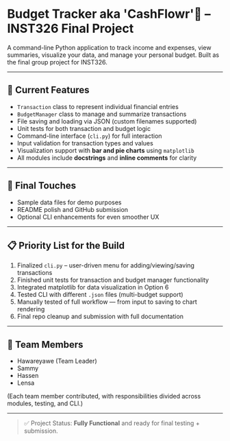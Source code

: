 #  Budget Tracker aka 'CashFlowr'💸 – INST326 Final Project

A command-line Python application to track income and expenses, view summaries, visualize your data, and manage your personal budget. Built as the final group project for INST326.

---

## 🚀 Current Features

- `Transaction` class to represent individual financial entries  
- `BudgetManager` class to manage and summarize transactions  
- File saving and loading via JSON (custom filenames supported)  
- Unit tests for both transaction and budget logic  
- Command-line interface (`cli.py`) for full interaction  
- Input validation for transaction types and values  
- Visualization support with **bar and pie charts** using `matplotlib`  
- All modules include **docstrings** and **inline comments** for clarity  

---

## 🔧 Final Touches

- Sample data files for demo purposes  
- README polish and GitHub submission  
- Optional CLI enhancements for even smoother UX  

---

## 📋 Priority List for the Build

1. Finalized `cli.py` – user-driven menu for adding/viewing/saving transactions  
2. Finished unit tests for transaction and budget manager functionality  
3. Integrated matplotlib for data visualization in Option 6  
4. Tested CLI with different `.json` files (multi-budget support)  
5. Manually tested of full workflow — from input to saving to chart rendering  
6. Final repo cleanup and submission with full documentation  

---

## 👥 Team Members

- Hawareyawe (Team Leader)  
- Sammy  
- Hassen  
- Lensa  

(Each team member contributed, with responsibilities divided across modules, testing, and CLI.)

---

> ✅ Project Status: **Fully Functional** and ready for final testing + submission.
